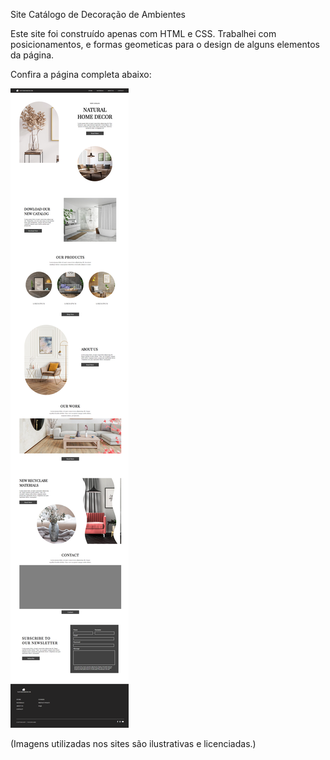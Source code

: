 Site Catálogo de Decoração de Ambientes

Este site foi construído apenas com HTML e CSS. Trabalhei com posicionamentos, e formas geometicas para o design de alguns elementos da página.

Confira a página completa abaixo:

![](../home-decor-product-catalog/img/decor-product-catalog.png)

(Imagens utilizadas nos sites são ilustrativas e licenciadas.)